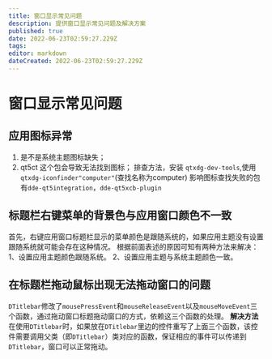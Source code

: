 ```yaml
---
title: 窗口显示常见问题
description: 提供窗口显示常见问题及解决方案
published: true
date: 2022-06-23T02:59:27.229Z
tags: 
editor: markdown
dateCreated: 2022-06-23T02:59:27.229Z
---
```


# 窗口显示常见问题
## 应用图标异常
1. 是不是系统主题图标缺失；
2. qt5ct 这个包会导致无法找到图标；
排查方法，安装 `qtxdg-dev-tools`,使用`qtxdg-iconfinder"computer"`(查找名称为computer)
影响图标查找失败的包有`dde-qt5integration`，`dde-qt5xcb-plugin `


## 标题栏右键菜单的背景色与应用窗口颜色不一致
首先，右键应用窗口标题栏显示的菜单颜色是跟随系统的，如果应用主题没有设置跟随系统就可能会存在这种情况。
根据前面表述的原因可知有两种方法来解决：
1、设置应用主题颜色跟随系统。
2、设置应用主题与系统主题颜色一致。


## 在标题栏拖动鼠标出现无法拖动窗口的问题
`DTitlebar`修改了`mousePressEvent`和`mouseReleaseEvent`以及`mouseMoveEvent`三个函数，通过拖动窗口标题拖动窗口的方式，依赖这三个函数的处理。
**解决方法**
在使用`DTitlebar`时，如果放在`DTitlebar`里边的控件重写了上面三个函数，该控件需要调用父类（即`DTitlebar`）类对应的函数，保证相应的事件可以传递到`DTitlebar`，窗口可以正常拖动。


